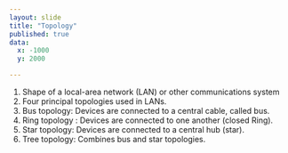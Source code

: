 ```yaml
---
layout: slide
title: "Topology"
published: true
data:
  x: -1000
  y: 2000

---
```


1. Shape of a local-area network (LAN) or other communications system
2. Four principal topologies used in LANs.
3. Bus topology: Devices are connected to a central cable, called bus. 
4. Ring topology : Devices are connected to one another (closed Ring).
5. Star topology: Devices are connected to a central hub (star). 
6. Tree topology: Combines bus and star topologies. 


